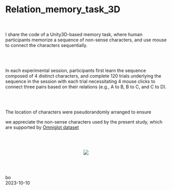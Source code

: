 # Relation_memory_task_3D
<br /><br />
I share the code of a Unity3D-based memory task, where human participants memorize a sequence of non-sense characters, and use mouse to connect the characters sequentially. 

<br /><br />

In each experimental session, participants first learn the sequence composed of 4 distinct characters, and complete 120 trials underlying the sequence in the session with each trial necessitating 4 mouse clicks to connect three pairs based on their relations (e.g., A to B, B to C, and C to D).

<br /><br />

The location of characters were pseudorandomly arranged to ensure 



we appreciate the non-sense characters used by the present study, which are supported by [Omniglot dataset ](https://www.omniglot.com/)

<br /><br />

<p align="center"> 
<img src="https://github.com/ZHANGneuro/Relation_memory_task_3D/blob/main/video-example720.gif">
</p>
<br /> <br /> 


bo <br />
2023-10-10
<br /><br />

